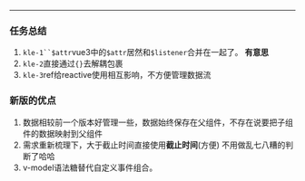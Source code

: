 ***

### 任务总结

1. `kle-1``$attr`vue3中的`$attr`居然和`$listener`合并在一起了。 **有意思**
2. `kle-2`直接通过`{}`去解耦包裹
3. `kle-3`ref给reactive使用相互影响，不方便管理数据流



### 新版的优点

1. 数据相较前一个版本好管理一些，数据始终保存在父组件，不存在说要把子组件的数据映射到父组件
2. 需求重新梳理下，大于截止时间直接使用**截止时间**(方便)  不用做乱七八糟的判断了哈哈
3. v-model语法糖替代自定义事件组合。